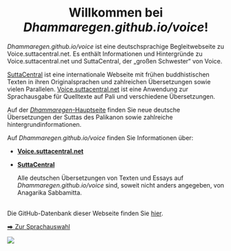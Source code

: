<h1 style="text-align:center;">Willkommen bei <em>Dhammaregen.github.io/voice</em>!</h1>

*Dhammaregen.github.io/voice* ist eine deutschsprachige Begleitwebseite zu Voice.suttacentral.net. Es enthält Informationen und Hintergründe zu Voice.suttacentral.net und SuttaCentral, der „großen Schwester“ von Voice.

<a href="https://suttacentral.net/" target="_blank">SuttaCentral</a> ist eine internationale Webseite mit frühen buddhistischen Texten in ihren Originalsprachen und zahlreichen Übersetzungen sowie vielen Parallelen. <a href="https://voice.suttacentral.net/" target="_blank">Voice.suttacentral.net</a> ist eine Anwendung zur Sprachausgabe für Quelltexte auf Pali und verschiedene Übersetzungen.

Auf der [*Dhammaregen*-Hauptseite](/dhammaregen) finden Sie neue deutsche Übersetzungen der Suttas des Palikanon sowie zahlreiche hintergrundinformationen.

Auf *Dhammaregen.github.io/voice* finden Sie Informationen über:

- [**Voice.suttacentral.net**](/voice/de/100-intro-voice)  
- [**SuttaCentral**](/voice/de/300-intro-sc)

  Alle deutschen Übersetzungen von Texten und Essays auf <em>Dhammaregen.github.io/voice</em> sind, soweit nicht anders angegeben, von Anagarika Sabbamitta.<br><br>

Die GitHub-Datenbank dieser Webseite finden Sie <a href="https://github.com/dhammaregen/voice" target="_blank">hier</a>.  

<a href="https://sc-voice.github.io/sc-voice/" target="-blank">&#x2b95; Zur Sprachauswahl</a>

<a href="https://www.pexels.com/photo/boulder-environment-flow-landscape-464327/" target="_blank"><img src="/voice/assets/img/waterfall-large.png" class="rain-img"/></a>

